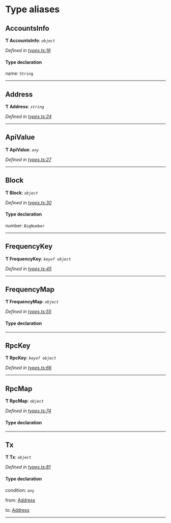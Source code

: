

# Type aliases

<a id="accountsinfo"></a>

##  AccountsInfo

**Ƭ AccountsInfo**: *`object`*

*Defined in [types.ts:19](https://github.com/paritytech/js-libs/blob/7d26465/packages/light.js/src/types.ts#L19)*

#### Type declaration

 name: `String`

___
<a id="address"></a>

##  Address

**Ƭ Address**: *`string`*

*Defined in [types.ts:24](https://github.com/paritytech/js-libs/blob/7d26465/packages/light.js/src/types.ts#L24)*

___
<a id="apivalue"></a>

##  ApiValue

**Ƭ ApiValue**: *`any`*

*Defined in [types.ts:27](https://github.com/paritytech/js-libs/blob/7d26465/packages/light.js/src/types.ts#L27)*

___
<a id="block"></a>

##  Block

**Ƭ Block**: *`object`*

*Defined in [types.ts:30](https://github.com/paritytech/js-libs/blob/7d26465/packages/light.js/src/types.ts#L30)*

#### Type declaration

 number: `BigNumber`

___
<a id="frequencykey"></a>

##  FrequencyKey

**Ƭ FrequencyKey**: *`keyof object`*

*Defined in [types.ts:45](https://github.com/paritytech/js-libs/blob/7d26465/packages/light.js/src/types.ts#L45)*

___
<a id="frequencymap"></a>

##  FrequencyMap

**Ƭ FrequencyMap**: *`object`*

*Defined in [types.ts:55](https://github.com/paritytech/js-libs/blob/7d26465/packages/light.js/src/types.ts#L55)*

#### Type declaration

___
<a id="rpckey"></a>

##  RpcKey

**Ƭ RpcKey**: *`keyof object`*

*Defined in [types.ts:66](https://github.com/paritytech/js-libs/blob/7d26465/packages/light.js/src/types.ts#L66)*

___
<a id="rpcmap"></a>

##  RpcMap

**Ƭ RpcMap**: *`object`*

*Defined in [types.ts:74](https://github.com/paritytech/js-libs/blob/7d26465/packages/light.js/src/types.ts#L74)*

#### Type declaration

___
<a id="tx"></a>

##  Tx

**Ƭ Tx**: *`object`*

*Defined in [types.ts:81](https://github.com/paritytech/js-libs/blob/7d26465/packages/light.js/src/types.ts#L81)*

#### Type declaration

 condition: `any`

 from: [Address](_types_.md#address)

 to: [Address](_types_.md#address)

___

